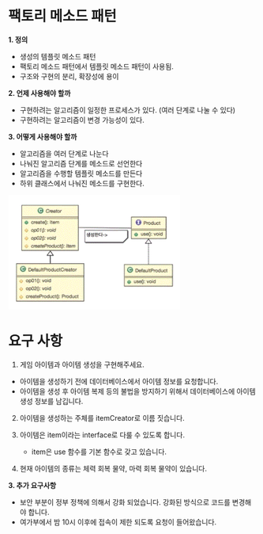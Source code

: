 # 팩토리 메소드 패턴

 <b> 1. 정의</b>
  - 생성의 템플릿 메소드 패턴
  - 팩토리 메소드 패턴에서 템플릿 메소드 패턴이 사용됨.
  - 구조와 구현의 분리, 확장성에 용이
  
 <b> 2. 언제 사용해야 할까</b>
  - 구현하려는 알고리즘이 일정한 프로세스가 있다. (여러 단계로 나눌 수 있다)
  - 구현하려는 알고리즘이 변경 가능성이 있다.
 
 <b> 3. 어떻게 사용해야 할까</b>
  - 알고리즘을 여러 단계로 나눈다
  - 나눠진 알고리즘 단계를 메소드로 선언한다
  - 알고리즘을 수행할 템플릿 메소드를 만든다
  - 하위 클래스에서 나눠진 메소드를 구현한다.
   
![alt text](fmethod.gif)


# 요구 사항

1. 게임 아이템과 아이템 생성을 구현해주세요.
  - 아이템을 생성하기 전에 데이터베이스에서 아이템 정보를 요청합니다.
  - 아이템을 생성 후 아이템 복제 등의 불법을 방지하기 위해서 데이터베이스에 아이템 생성 정보를 남깁니다.

2. 아이템을 생성하는 주체를 itemCreator로 이름 짓습니다.

3. 아이템은  item이라는 interface로 다룰 수 있도록 합니다.
   - item은 use 함수를 기본 함수로 갖고 있습니다.

4. 현재 아이템의 종류는 체력 회복 물약, 마력 회복 물약이 있습니다.
  	
  	
<b> 3. 추가 요구사항 </b>
 - 보안 부분이 정부 정책에 의해서 강화 되었습니다. 강화된 방식으로 코드를 변경해야 합니다.
 - 여가부에서 밤 10시 이후에 접속이 제한 되도록 요청이 들어왔습니다.